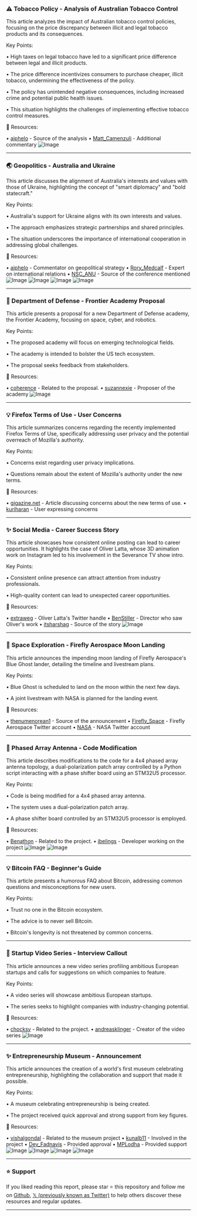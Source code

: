 ### ⚠️ Tobacco Policy - Analysis of Australian Tobacco Control

This article analyzes the impact of Australian tobacco control policies, focusing on the price discrepancy between illicit and legal tobacco products and its consequences.

Key Points:

• High taxes on legal tobacco have led to a significant price difference between legal and illicit products.


• The price difference incentivizes consumers to purchase cheaper, illicit tobacco, undermining the effectiveness of the policy.


• The policy has unintended negative consequences, including increased crime and potential public health issues.


• This situation highlights the challenges of implementing effective tobacco control measures.


🔗 Resources:

• [ajphelo](https://x.com/ajphelo) - Source of the analysis
• [Matt_Camenzuli](https://x.com/Matt_Camenzuli) - Additional commentary
![Image](https://pbs.twimg.com/media/GlBzHlVW4AAItJ3?format=jpg&name=small)


---
### 🌏 Geopolitics - Australia and Ukraine

This article discusses the alignment of Australia's interests and values with those of Ukraine, highlighting the concept of "smart diplomacy" and "bold statecraft."

Key Points:

• Australia's support for Ukraine aligns with its own interests and values.


•  The approach emphasizes strategic partnerships and shared principles.


• The situation underscores the importance of international cooperation in addressing global challenges.



🔗 Resources:

• [ajphelo](https://x.com/ajphelo) - Commentator on geopolitical strategy
• [Rory_Medcalf](https://x.com/Rory_Medcalf) - Expert on international relations
• [NSC_ANU](https://x.com/NSC_ANU) - Source of the conference mentioned
![Image](https://pbs.twimg.com/media/GlDh5_FWwAEtDMN?format=jpg&name=360x360)
![Image](https://pbs.twimg.com/media/GlDh5_RXwAAl6Ib?format=jpg&name=360x360)
![Image](https://pbs.twimg.com/media/GlDh5_BWQAAQWc5?format=jpg&name=360x360)
![Image](https://pbs.twimg.com/media/GlDh5-7XgAAM8eg?format=jpg&name=360x360)


---
### 🚀 Department of Defense - Frontier Academy Proposal

This article presents a proposal for a new Department of Defense academy, the Frontier Academy, focusing on space, cyber, and robotics.

Key Points:

• The proposed academy will focus on emerging technological fields.


• The academy is intended to bolster the US tech ecosystem.


•  The proposal seeks feedback from stakeholders.


🔗 Resources:

• [coherence](https://x.com/coherence) - Related to the proposal.
• [suzannexie](https://x.com/suzannexie) - Proposer of the academy
![Image](https://pbs.twimg.com/media/Gk-ZNyzbQAUEfgc?format=jpg&name=small)


---
### 💡 Firefox Terms of Use - User Concerns

This article summarizes concerns regarding the recently implemented Firefox Terms of Use, specifically addressing user privacy and the potential overreach of Mozilla's authority.

Key Points:

•  Concerns exist regarding user privacy implications.


• Questions remain about the extent of Mozilla's authority under the new terms.



🔗 Resources:

• [gigazine.net](https://gigazine.net/gsc_news/en/20250228-firefox-terms/) - Article discussing concerns about the new terms of use.
• [kuriharan](https://x.com/kuriharan) - User expressing concerns


---
### ✨ Social Media - Career Success Story

This article showcases how consistent online posting can lead to career opportunities.  It highlights the case of Oliver Latta, whose 3D animation work on Instagram led to his involvement in the Severance TV show intro.

Key Points:

•  Consistent online presence can attract attention from industry professionals.


•  High-quality content can lead to unexpected career opportunities.



🔗 Resources:

• [extraweg](https://x.com/extraweg) - Oliver Latta's Twitter handle
• [BenStiller](https://x.com/BenStiller) - Director who saw Oliver's work
• [itsharshag](https://x.com/itsharshag) - Source of the story
![Image](https://pbs.twimg.com/ext_tw_video_thumb/1896209167318183936/pu/img/7VwTpSdU7lzPt4Q3.jpg)


---
### 🚀 Space Exploration - Firefly Aerospace Moon Landing

This article announces the impending moon landing of Firefly Aerospace's Blue Ghost lander, detailing the timeline and livestream plans.

Key Points:

• Blue Ghost is scheduled to land on the moon within the next few days.


• A joint livestream with NASA is planned for the landing event.


🔗 Resources:

• [thenumenorean1](https://x.com/thenumenorean1) - Source of the announcement
• [Firefly_Space](https://x.com/Firefly_Space) - Firefly Aerospace Twitter account
• [NASA](https://x.com/NASA) - NASA Twitter account

---
### 🤖 Phased Array Antenna - Code Modification

This article describes modifications to the code for a 4x4 phased array antenna topology, a dual-polarization patch array controlled by a Python script interacting with a phase shifter board using an STM32U5 processor.

Key Points:

• Code is being modified for a 4x4 phased array antenna.


• The system uses a dual-polarization patch array.


• A phase shifter board controlled by an STM32U5 processor is employed.


🔗 Resources:

• [Benathon](https://x.com/Benathon) - Related to the project.
• [ibelings](https://x.com/ibelings) - Developer working on the project
![Image](https://pbs.twimg.com/media/GlFUHRbWkAA3qj2?format=jpg&name=small)
![Image](https://pbs.twimg.com/media/GlFUj09XwAAHgjO?format=jpg&name=small)


---
### 💡 Bitcoin FAQ - Beginner's Guide

This article presents a humorous FAQ about Bitcoin, addressing common questions and misconceptions for new users.

Key Points:

•  Trust no one in the Bitcoin ecosystem.


•  The advice is to never sell Bitcoin.


•  Bitcoin's longevity is not threatened by common concerns.



---
### 🚀 Startup Video Series - Interview Callout

This article announces a new video series profiling ambitious European startups and calls for suggestions on which companies to feature.

Key Points:

• A video series will showcase ambitious European startups.


• The series seeks to highlight companies with industry-changing potential.



🔗 Resources:

• [chocksy](https://x.com/chocksy) - Related to the project.
• [andreasklinger](https://x.com/andreasklinger) - Creator of the video series
![Image](https://pbs.twimg.com/ext_tw_video_thumb/1896465603373703168/pu/img/yNqUpeen7BuUlIWE.jpg)


---
### ✨ Entrepreneurship Museum - Announcement

This article announces the creation of a world's first museum celebrating entrepreneurship, highlighting the collaboration and support that made it possible.


Key Points:

• A museum celebrating entrepreneurship is being created.


• The project received quick approval and strong support from key figures.



🔗 Resources:

• [vishalgondal](https://x.com/vishalgondal) - Related to the museum project
• [kunalb11](https://x.com/kunalb11) - Involved in the project
• [Dev_Fadnavis](https://x.com/Dev_Fadnavis) - Provided approval
• [MPLodha](https://x.com/MPLodha) - Provided support
![Image](https://pbs.twimg.com/media/GlGZIkMawAAn8Pp?format=jpg&name=360x360)
![Image](https://pbs.twimg.com/media/GlGZIkMbEAAdVHJ?format=jpg&name=360x360)
![Image](https://pbs.twimg.com/media/GlGZIkKacAAS0fy?format=jpg&name=360x360)
![Image](https://pbs.twimg.com/amplify_video_thumb/1896465290554376193/img/gEMkKBFue1C58CYn.jpg)


---

### ⭐️ Support

If you liked reading this report, please star ⭐️ this repository and follow me on [Github](https://github.com/Drix10), [𝕏 (previously known as Twitter)](https://x.com/DRIX_10_) to help others discover these resources and regular updates.

---